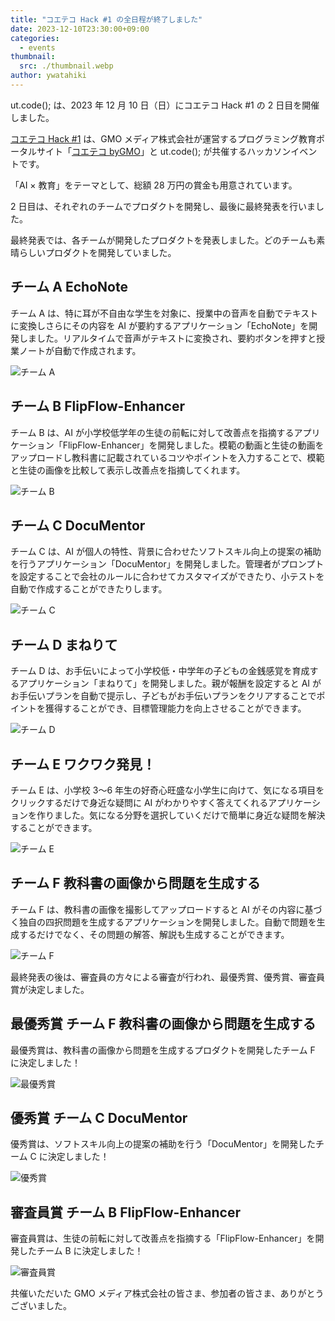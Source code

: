 ```yaml
---
title: "コエテコ Hack #1 の全日程が終了しました"
date: 2023-12-10T23:30:00+09:00
categories:
  - events
thumbnail:
  src: ./thumbnail.webp
author: ywatahiki
---
```


ut.code(); は、2023 年 12 月 10 日（日）にコエテコ Hack #1 の 2 日目を開催しました。

[コエテコ Hack #1](https://utcode.net/events/coeteco-hack-1/) は、GMO メディア株式会社が運営するプログラミング教育ポータルサイト「[コエテコ byGMO](https://coeteco.jp/)」と ut.code(); が共催するハッカソンイベントです。

「AI × 教育」をテーマとして、総額 28 万円の賞金も用意されています。

2 日目は、それぞれのチームでプロダクトを開発し、最後に最終発表を行いました。

最終発表では、各チームが開発したプロダクトを発表しました。どのチームも素晴らしいプロダクトを開発していました。

## チーム A EchoNote

チーム A は、特に耳が不自由な学生を対象に、授業中の音声を自動でテキストに変換しさらにその内容を AI が要約するアプリケーション「EchoNote」を開発しました。リアルタイムで音声がテキストに変換され、要約ボタンを押すと授業ノートが自動で作成されます。

![チーム A](./team-a.webp)

## チーム B FlipFlow-Enhancer

チーム B は、AI が小学校低学年の生徒の前転に対して改善点を指摘するアプリケーション「FlipFlow-Enhancer」を開発しました。模範の動画と生徒の動画をアップロードし教科書に記載されているコツやポイントを入力することで、模範と生徒の画像を比較して表示し改善点を指摘してくれます。

![チーム B](./team-b.webp)

## チーム C DocuMentor

チーム C は、AI が個人の特性、背景に合わせたソフトスキル向上の提案の補助を行うアプリケーション「DocuMentor」を開発しました。管理者がプロンプトを設定することで会社のルールに合わせてカスタマイズができたり、小テストを自動で作成することができたりします。

![チーム C](./team-c.webp)

## チーム D まねりて

チーム D は、お手伝いによって小学校低・中学年の子どもの金銭感覚を育成するアプリケーション「まねりて」を開発しました。親が報酬を設定すると AI がお手伝いプランを自動で提示し、子どもがお手伝いプランをクリアすることでポイントを獲得することができ、目標管理能力を向上させることができます。

![チーム D](./team-d.webp)

## チーム E ワクワク発見！

チーム E は、小学校 3〜6 年生の好奇心旺盛な小学生に向けて、気になる項目をクリックするだけで身近な疑問に AI がわかりやすく答えてくれるアプリケーションを作りました。気になる分野を選択していくだけで簡単に身近な疑問を解決することができます。

![チーム E](./team-e.webp)

## チーム F 教科書の画像から問題を生成する

チーム F は、教科書の画像を撮影してアップロードすると AI がその内容に基づく独自の四択問題を生成するアプリケーションを開発しました。自動で問題を生成するだけでなく、その問題の解答、解説も生成することができます。

![チーム F](./team-f.webp)

最終発表の後は、審査員の方々による審査が行われ、最優秀賞、優秀賞、審査員賞が決定しました。

## 最優秀賞 チーム F 教科書の画像から問題を生成する

最優秀賞は、教科書の画像から問題を生成するプロダクトを開発したチーム F に決定しました！

![最優秀賞](./grand-prize.webp)

## 優秀賞 チーム C DocuMentor

優秀賞は、ソフトスキル向上の提案の補助を行う「DocuMentor」を開発したチーム C に決定しました！

![優秀賞](./excellence-award.webp)

## 審査員賞 チーム B FlipFlow-Enhancer

審査員賞は、生徒の前転に対して改善点を指摘する「FlipFlow-Enhancer」を開発したチーム B に決定しました！

![審査員賞](./special-award.webp)

共催いただいた GMO メディア株式会社の皆さま、参加者の皆さま、ありがとうございました。

